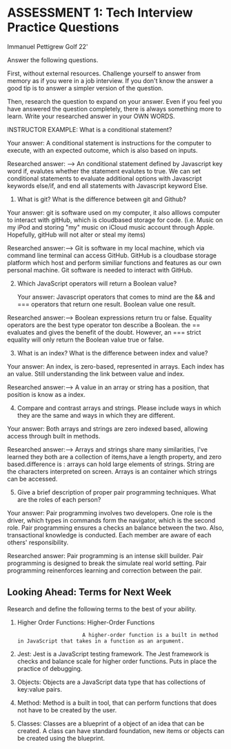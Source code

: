 # ASSESSMENT 1: Tech Interview Practice Questions

Immanuel Pettigrew Golf 22'

Answer the following questions.

First, without external resources. Challenge yourself to answer from memory as if you were in a job interview. If you don't know the answer a good tip is to answer a simpler version of the question.

Then, research the question to expand on your answer. Even if you feel you have answered the question completely, there is always something more to learn. Write your researched answer in your OWN WORDS.

INSTRUCTOR EXAMPLE: What is a conditional statement?

Your answer: A conditional statement is instructions for the computer to execute, with an expected outcome, which is also based on inputs.

Researched answer: --> An conditional statement defined by Javascript key word if, evalutes whether the statement evalutes to true. We can set conditional statements to evaluate additional options with Javascript keywords else/if, and end all statements with Javascript keyword Else.

1. What is git? What is the difference between git and Github?

Your answer: git is software used on my computer, it also alllows computer to interact with gitHub, which is cloudbased storage for code.
            (i.e. Music on my iPod and storing "my" music on iCloud music account through Apple. Hopefully, gitHub will not alter or steal my items)

Researched answer:--> Git is software in my local machine, which via command line terminal can access GitHub. GitHub is a cloudbase storage platform which host and perform similiar functions and features as our own personal machine. Git software is needed to interact with GitHub.

2. Which JavaScript operators will return a Boolean value?

    Your answer: Javascript operators that comes to mind are the && and === operators that return one result. Boolean value one result. 

Researched answer:--> Boolean expressions return tru or false. Equality operators are the best type operator ton describe a Boolean. the == evaluates and gives the benefit of the doubt. However, an === strict equality will only return the Boolean value true or false. 

3. What is an index? What is the difference between index and value?

Your answer: An index, is zero-based, represented in arrays. Each index has an value. Still understanding the link between value and index.

Researched answer:--> A value in an array or string has a position, that position is know as a index. 

4. Compare and contrast arrays and strings. Please include ways in which they are the same and ways in which they are different.

Your answer: Both arrays and strings are zero indexed based, allowing access through built in methods. 

Researched answer:--> Arrays and strings share many similarities, I've learned they both are a collection of items,have a length property, and zero based.difference is : arrays can hold large elements of strings. String are the characters interpreted on screen. Arrays is an container which strings can be accessed.

5. Give a brief description of proper pair programming techniques. What are the roles of each person?

Your answer: Pair programming involves two developers. One role is the driver, which types in commands form the navigator, which is the 
            second role. Pair programming ensures a checks an balance between the two. Also, transactional knowledge is conducted. Each member are aware of each others' responsibility.

Researched answer: Pair programming is an intense skill builder. Pair programming is designed to break the simulate real world setting. Pair programming reinenforces learning and correction between the pair.

## Looking Ahead: Terms for Next Week

Research and define the following terms to the best of your ability.

1. Higher Order Functions: Higher-Order Functions

                            A higher-order function is a built in method in JavaScript that takes in a function as an argument.
2. Jest: 
            Jest is a JavaScript testing framework. The Jest framework is checks and balance scale for higher order functions. Puts in place the practice of debugging.

3. Objects: Objects are a JavaScript data type that has collections of key:value pairs. 

4. Method: Method is a built in tool, that can perform functions that does not have to be created by the user.

5. Classes: Classes are a blueprint of a object of an idea that can be created. A class can have standard foundation, new items or objects can be created using the blueprint.
